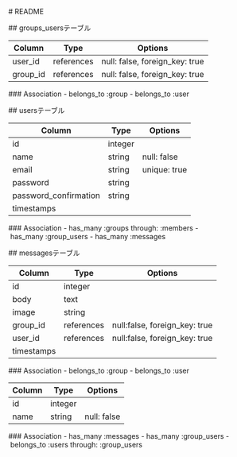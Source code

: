 # README

## groups_usersテーブル

|Column|Type|Options|
|------|----|-------|
|user_id|references|null: false, foreign_key: true|
|group_id|references|null: false, foreign_key: true|

### Association
- belongs_to :group
- belongs_to :user

## usersテーブル

|Column|Type|Options|
|------|----|-------|
|id|integer|
|name|string|null: false|
|email|string|unique: true|
|password|string|
|password_confirmation|string|
|timestamps|

### Association
- has_many :groups through: :members
- has_many :group_users
- has_many :messages

## messagesテーブル

|Column|Type|Options|
|------|----|-------|
|id|integer|
|body|text|
|image|string|
|group_id|references|null:false, foreign_key: true|
|user_id|references|null:false, foreign_key: true|
|timestamps|

### Association
- belongs_to :group
- belongs_to :user


|Column|Type|Options|
|------|----|-------|
|id|integer|
|name|string|null: false|

### Association
- has_many :messages
- has_many :group_users
- belongs_to :users through: :group_users

